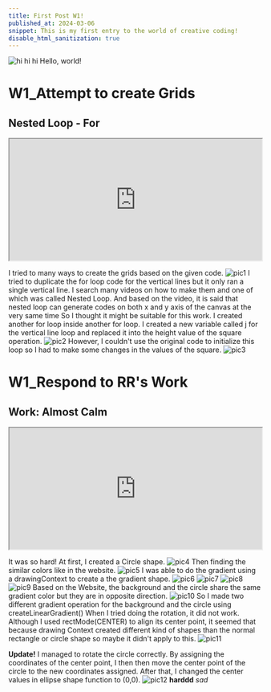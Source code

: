 ```yaml
---
title: First Post W1!
published_at: 2024-03-06
snippet: This is my first entry to the world of creative coding!
disable_html_sanitization: true
---
```


![hi hi hi](/240306_first_post/glass.png)
Hello, world!

# W1_Attempt to create Grids
## Nested Loop - For
<iframe src="https://editor.p5js.org/GemTran/full/EkDrokbRI" width="100%" height = "242px"></iframe>

I tried to many ways to create the grids based on the given code.
![pic1](/240306_first_post/CrossLines.png)
I tried to duplicate the for loop code for the vertical lines but it only ran a single vertical line.
I search many videos on how to make them and one of which was called Nested Loop.
And based on the video, it is said that nested loop can generate codes on both x and y axis of the canvas at the very same time
So I thought it might be suitable for this work. 
I created another for loop inside another for loop. I created a new variable called j for the vertical line loop and replaced it into the height value of the square operation.
![pic2](/240306_first_post/Grids.png)
However, I couldn't use the original code to initialize this loop so I had to make some changes in the values of the square.
![pic3](/240306_first_post/ColoredGrids.png)

# W1_Respond to RR's Work

## Work: Almost Calm
<iframe src="https://editor.p5js.org/GemTran/full/VGevLiGLl" width="100%" height = "242px"></iframe>

It was so hard!
At first, I created a Circle shape.
![pic4](/240306_first_post/AddShape.png)
Then finding the similar colors like in the website.
![pic5](/240306_first_post/CreateCircle.png)
I was able to do the gradient using a drawingContext to create a the gradient shape.
![pic6](/240306_first_post/TryGradient.png)
![pic7](/240306_first_post/TryGradientinBg.png)
![pic8](/240306_first_post/GradientBg.png)
![pic9](/240306_first_post/GradientBg-2.png)
Based on the Website, the background and the circle share the same gradient color but they are in opposite direction.
![pic10](/240306_first_post/Combined.png)
So I made two different gradient operation for the background and the circle using createLinearGradient()
When I tried doing the rotation, it did not work. Although I used rectMode(CENTER) to align its center point, it seemed that because drawing Context created different kind of shapes than the normal rectangle or circle shape so maybe it didn't apply to this.
![pic11](/240306_first_post/RotateWrong.png)

**Update!**
I managed to rotate the circle correctly. By assigning the coordinates of the center point, I then then move the center point of the circle to the new coordinates assigned. After that, I changed the center values in ellipse shape function to (0,0).
![pic12](/240306_first_post/RotateCircle.png)
**harddd**
_sad_